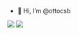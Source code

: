 - 👋 Hi, I’m @ottocsb

<img src="https://github-readme-stats.vercel.app/api?username=ottocsb" />
<img src="https://github-readme-stats.vercel.app/api/top-langs/?username=ottocsb&layout=compact" />
